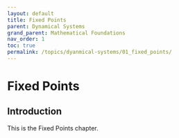 ```yaml
---
layout: default
title: Fixed Points
parent: Dynamical Systems
grand_parent: Mathematical Foundations
nav_order: 1
toc: true
permalink: /topics/dyanmical-systems/01_fixed_points/
---
```


# Fixed Points

## Introduction

This is the Fixed Points chapter.
